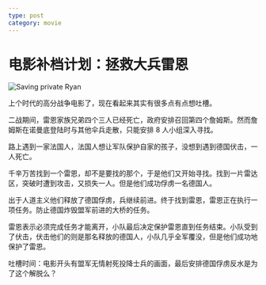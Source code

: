 ```yaml
---
type: post
category: movie
---
```


# 电影补档计划：拯救大兵雷恩

![Saving private Ryan](https://img3.doubanio.com/view/photo/l/public/p1014542496.webp)

上个时代的高分战争电影了，现在看起来其实有很多点有点想吐槽。

二战期间，雷恩家族兄弟四个三人已经死亡，政府安排召回第四个詹姆斯。然而詹姆斯在诺曼底登陆时与其他伞兵走散，只能安排 8 人小组深入寻找。

路上遇到一家法国人，法国人想让军队保护自家的孩子，没想到遇到德国伏击，一人死亡。

千辛万苦找到一个雷恩，却不是要找的那个，于是他们又开始寻找。找到一片雷达区，突破时遭到攻击，又损失一人。但是他们成功俘虏一名德国人。

出于人道主义他们释放了德国俘虏，兵继续前进。终于找到雷恩，雷恩正在执行一项任务。防止德国炸毁盟军前进的大桥的任务。

雷恩表示必须完成任务才能离开，小队最后决定保护雷恩直到任务结束。小队受到了伏击，伏击他们的则是那名释放的德国人，小队几乎全军覆没，但是他们成功地保护了雷恩。

吐槽时间：电影开头有盟军无情射死投降士兵的画面，最后安排德国俘虏反水是为了这个解脱么？

